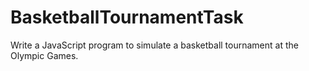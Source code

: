 # BasketballTournamentTask
Write a JavaScript program to simulate a basketball tournament at the Olympic Games.
